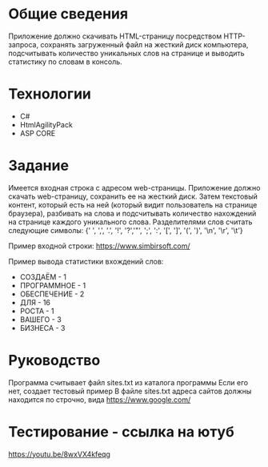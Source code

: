 # Общие сведения
Приложение должно скачивать HTML-страницу посредством HTTP-запроса, сохранять загруженный файл на жесткий диск компьютера, подсчитывать количество уникальных слов на странице и выводить статистику по словам в консоль.
# Технологии
* C#
* HtmlAgilityPack
* ASP CORE
# Задание
Имеется входная строка с адресом web-страницы. Приложение должно скачать web-страницу, сохранить ее на жесткий диск. Затем текстовый контент, который есть на ней (который видит пользователь на странице браузера), разбивать на слова и подсчитывать количество нахождений на странице каждого уникального слова. Разделителями слов считать следующие символы: {' ', ',', '.', '!', '?','"', ';', ':', '[', ']', '(', ')', '\n', '\r', '\t'}

Пример входной строки:
https://www.simbirsoft.com/

Пример вывода статистики вхождений слов:
* СОЗДАЁМ - 1
* ПРОГРАММНОЕ - 1
* ОБЕСПЕЧЕНИЕ - 2
* ДЛЯ - 16
* РОСТА - 1
* ВАШЕГО - 3
* БИЗНЕСА - 3

# Руководство
Программа считывает файл sites.txt из каталога программы
Если его нет, создает тестовый пример
В файле sites.txt адреса сайтов должны находится по строчно, вида https://www.google.com/

# Тестирование - ссылка на ютуб
https://youtu.be/8wxVX4kfeqg
